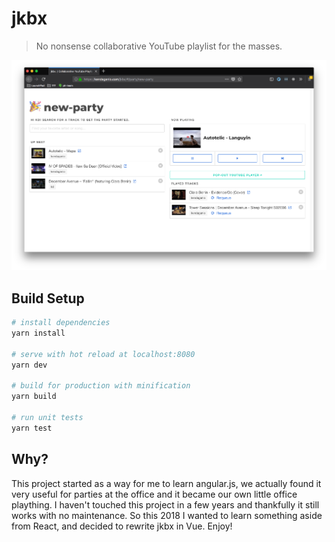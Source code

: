# jkbx

> No nonsense collaborative YouTube playlist for the masses.

<p align='center'>
<a href='https://kendaganio.com/jkbx'><img src='misc/jkbxscreenshot.png'></a>
</p>

## Build Setup

``` bash
# install dependencies
yarn install

# serve with hot reload at localhost:8080
yarn dev

# build for production with minification
yarn build

# run unit tests
yarn test
```

## Why?

This project started as a way for me to learn angular.js, we actually found it very useful for parties at the office and it became our own little office plaything.
I haven't touched this project in a few years and thankfully it still works with no maintenance. So this 2018 I wanted to learn something aside from React, and decided to 
rewrite jkbx in Vue. Enjoy!
